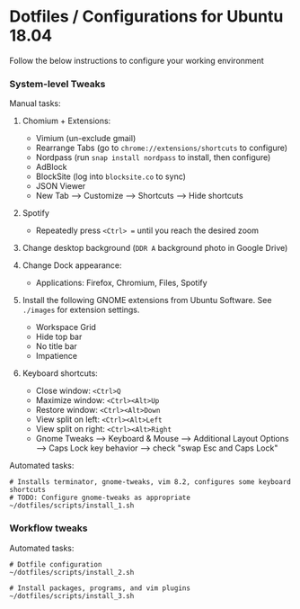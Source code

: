 # Dotfiles / Configurations for Ubuntu 18.04

Follow the below instructions to configure your working environment

### System-level Tweaks

Manual tasks:

1. Chomium + Extensions:
    - Vimium (un-exclude gmail)
    - Rearrange Tabs (go to `chrome://extensions/shortcuts` to configure)
    - Nordpass (run `snap install nordpass` to install, then configure)
    - AdBlock
    - BlockSite (log into `blocksite.co` to sync)
    - JSON Viewer
    - New Tab --> Customize --> Shortcuts --> Hide shortcuts

2. Spotify
    - Repeatedly press `<Ctrl> =` until you reach the desired zoom

3. Change desktop background (`DDR A` background photo in Google Drive)

4. Change Dock appearance:
    - Applications: Firefox, Chromium, Files, Spotify

5. Install the following GNOME extensions from Ubuntu Software. See `./images` for extension settings.
    - Workspace Grid
    - Hide top bar
    - No title bar
    - Impatience

6. Keyboard shortcuts:
    - Close window: `<Ctrl>Q`
    - Maximize window: `<Ctrl><Alt>Up`
    - Restore window: `<Ctrl><Alt>Down`
    - View split on left: `<Ctrl><Alt>Left`
    - View split on right: `<Ctrl><Alt>Right`
    - Gnome Tweaks --> Keyboard & Mouse --> Additional Layout Options --> Caps Lock key behavior --> check "swap Esc and Caps Lock"

Automated tasks:
```
# Installs terminator, gnome-tweaks, vim 8.2, configures some keyboard shortcuts
# TODO: Configure gnome-tweaks as appropriate
~/dotfiles/scripts/install_1.sh
```


### Workflow tweaks

Automated tasks:
```
# Dotfile configuration
~/dotfiles/scripts/install_2.sh

# Install packages, programs, and vim plugins
~/dotfiles/scripts/install_3.sh
```
